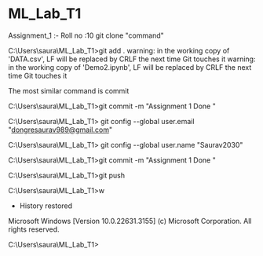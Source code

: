 # ML_Lab_T1
Assignment_1 :- Roll no :10
git clone "command"

C:\Users\saura\ML_Lab_T1>git add .
warning: in the working copy of 'DATA.csv', LF will be replaced by CRLF the next time Git touches it
warning: in the working copy of 'Demo2.ipynb', LF will be replaced by CRLF the next time Git touches it

The most similar command is
        commit

C:\Users\saura\ML_Lab_T1>git commit -m "Assignment 1 Done " 

C:\Users\saura\ML_Lab_T1>  git config --global user.email "dongresaurav989@gmail.com" 

C:\Users\saura\ML_Lab_T1> git config --global user.name "Saurav2030" 

C:\Users\saura\ML_Lab_T1>git commit -m "Assignment 1 Done "


C:\Users\saura\ML_Lab_T1>git push

C:\Users\saura\ML_Lab_T1>w
 *  History restored 

Microsoft Windows [Version 10.0.22631.3155]
(c) Microsoft Corporation. All rights reserved.

C:\Users\saura\ML_Lab_T1>